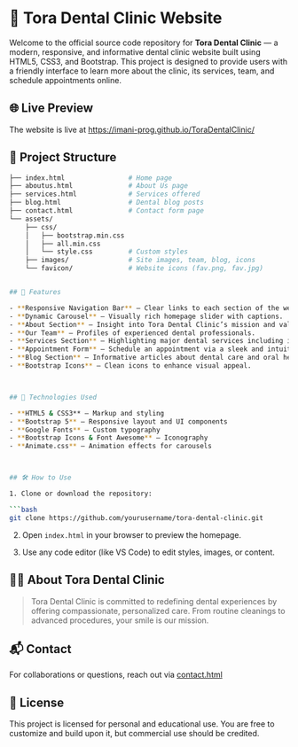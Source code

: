 
# 🦷 Tora Dental Clinic Website

Welcome to the official source code repository for **Tora Dental Clinic** — a modern, responsive, and informative dental clinic website built using HTML5, CSS3, and Bootstrap. This project is designed to provide users with a friendly interface to learn more about the clinic, its services, team, and schedule appointments online.



## 🌐 Live Preview
The website is live at    https://imani-prog.github.io/ToraDentalClinic/
## 📂 Project Structure

```bash
├── index.html                # Home page
├── aboutus.html              # About Us page
├── services.html             # Services offered
├── blog.html                 # Dental blog posts
├── contact.html              # Contact form page
└── assets/
    ├── css/
    │   ├── bootstrap.min.css
    │   ├── all.min.css
    │   └── style.css         # Custom styles
    ├── images/               # Site images, team, blog, icons
    └── favicon/              # Website icons (fav.png, fav.jpg)


## 🎨 Features

- **Responsive Navigation Bar** – Clear links to each section of the website.
- **Dynamic Carousel** – Visually rich homepage slider with captions.
- **About Section** – Insight into Tora Dental Clinic’s mission and values.
- **Our Team** – Profiles of experienced dental professionals.
- **Services Section** – Highlighting major dental services including implants, braces, whitening, and more.
- **Appointment Form** – Schedule an appointment via a sleek and intuitive form.
- **Blog Section** – Informative articles about dental care and oral health.
- **Bootstrap Icons** – Clean icons to enhance visual appeal.



## 🚀 Technologies Used

- **HTML5 & CSS3** – Markup and styling
- **Bootstrap 5** – Responsive layout and UI components
- **Google Fonts** – Custom typography
- **Bootstrap Icons & Font Awesome** – Iconography
- **Animate.css** – Animation effects for carousels



## 🛠️ How to Use

1. Clone or download the repository:

```bash
git clone https://github.com/yourusername/tora-dental-clinic.git
```

2. Open `index.html` in your browser to preview the homepage.

3. Use any code editor (like VS Code) to edit styles, images, or content.

## 👨‍⚕️ About Tora Dental Clinic

> Tora Dental Clinic is committed to redefining dental experiences by offering compassionate, personalized care. From routine cleanings to advanced procedures, your smile is our mission.



## 📬 Contact

For collaborations or questions, reach out via [contact.html](contact.html)



## 📄 License

This project is licensed for personal and educational use. You are free to customize and build upon it, but commercial use should be credited.

